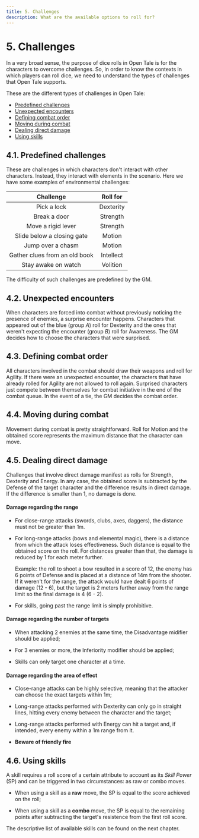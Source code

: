 ```yaml
---
title: 5. Challenges
description: What are the available options to roll for?
---
```


# 5. Challenges

In a very broad sense, the purpose of dice rolls in Open Tale is for the
characters to overcome challenges. So, in order to know the contexts in which
players can roll dice, we need to understand the types of challenges that Open
Tale supports.

These are the different types of challenges in Open Tale:

* [Predefined challenges](#41-predefined-challenges)
* [Unexpected encounters](#42-unexpected-encounters)
* [Defining combat order](#43-defining-combat-order)
* [Moving during combat](#44-moving-during-combat)
* [Dealing direct damage](#45-dealing-direct-damage)
* [Using skills](#46-using-skills)

## 4.1. Predefined challenges

These are challenges in which characters don't interact with other characters.
Instead, they interact with elements in the scenario. Here we have some examples
of environmental challenges:

| Challenge | Roll for
|:-:|:-:
| Pick a lock | Dexterity
| Break a door | Strength
| Move a rigid lever | Strength
| Slide below a closing gate | Motion
| Jump over a chasm | Motion
| Gather clues from an old book | Intellect
| Stay awake on watch | Volition

The difficulty of such challenges are predefined by the GM.

## 4.2. Unexpected encounters

When characters are forced into combat without previously noticing the presence
of enemies, a surprise encounter happens. Characters that appeared out of the
blue (group *A*) roll for Dexterity and the ones that weren't expecting the
encounter (group *B*) roll for Awareness. The GM decides how to choose the
characters that were surprised.

## 4.3. Defining combat order

All characters involved in the combat should draw their weapons and roll for
Agility. If there were an unexpected encounter, the characters that have already
rolled for Agility are not allowed to roll again. Surprised characters just
compete between themselves for combat initiative in the end of the combat queue.
In the event of a tie, the GM decides the combat order.

## 4.4. Moving during combat

Movement during combat is pretty straightforward. Roll for Motion and the
obtained score represents the maximum distance that the character can move.

## 4.5. Dealing direct damage

Challenges that involve direct damage manifest as rolls for Strength, Dexterity
and Energy. In any case, the obtained score is subtracted by the Defense of the
target character and the difference results in direct damage. If the difference
is smaller than 1, no damage is done.

#### Damage regarding the range

* For close-range attacks (swords, clubs, axes, daggers), the distance must not
be greater than 1m.

* For long-range attacks (bows and elemental magic), there is a distance from
which the attack loses effectiveness. Such distance is equal to the obtained
score on the roll. For distances greater than that, the damage is reduced by 1
for each meter further.

    Example: the roll to shoot a bow resulted in a score of 12, the enemy has 6
    points of Defense and is placed at a distance of 14m from the shooter. If it
    weren't for the range, the attack would have dealt 6 points of damage (12 -
    6), but the target is 2 meters further away from the range limit so the
    final damage is 4 (6 - 2).

* For skills, going past the range limit is simply prohibitive.

#### Damage regarding the number of targets

* When attacking 2 enemies at the same time, the Disadvantage midifier should be
applied;

* For 3 enemies or more, the Inferiority modifier should be applied;

* Skills can only target one character at a time.

#### Damage regarding the area of effect

* Close-range attacks can be highly selective, meaning that the attacker can
choose the exact targets within 1m;

* Long-range attacks performed with Dexterity can only go in straight lines,
hitting every enemy between the character and the target;

* Long-range attacks performed with Energy can hit a target and, if intended,
every enemy within a 1m range from it.

* **Beware of friendly fire**

## 4.6. Using skills

A skill requires a roll score of a certain attribute to account as its *Skill
Power* (SP) and can be triggered in two circumstances: as raw or combo moves.

* When using a skill as a **raw** move, the SP is equal to the score achieved on
the roll;

* When using a skill as a **combo** move, the SP is equal to the remaining
points after subtracting the target's resistence from the first roll score.

The descriptive list of available skills can be found on the next chapter.
